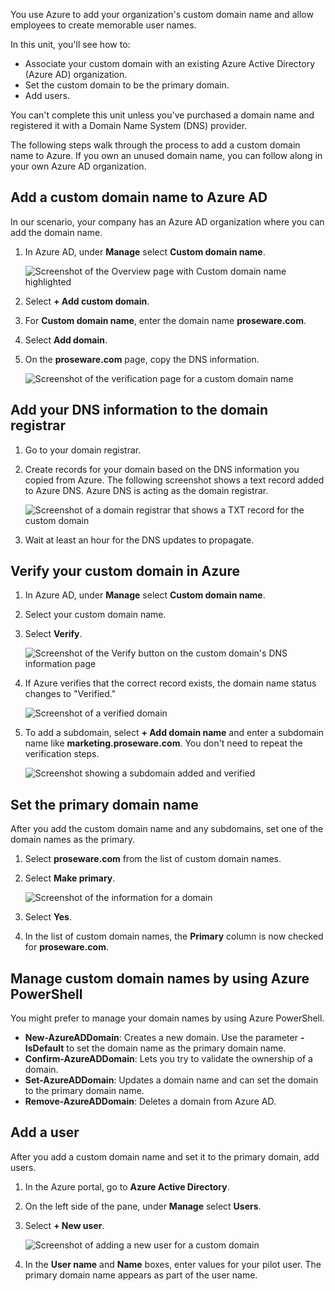 You use Azure to add your organization's custom domain name and allow employees to create memorable user names.

In this unit, you'll see how to:

- Associate your custom domain with an existing Azure Active Directory (Azure AD) organization.
- Set the custom domain to be the primary domain.
- Add users.

You can't complete this unit unless you've purchased a domain name and registered it with a Domain Name System (DNS) provider.

The following steps walk through the process to add a custom domain name to Azure. If you own an unused domain name, you can follow along in your own Azure AD organization.

## Add a custom domain name to Azure AD

In our scenario, your company has an Azure AD organization where you can add the domain name.

1. In Azure AD, under **Manage** select **Custom domain name**.

    ![Screenshot of the Overview page with Custom domain name highlighted](../media/3-overview-page.png)

1. Select **+ Add custom domain**.
1. For **Custom domain name**, enter the domain name **proseware.com**.
1. Select **Add domain**.
1. On the **proseware.com** page, copy the DNS information.

    ![Screenshot of the verification page for a custom domain name](../media/3-add-a-custom-domain-name.png)

## Add your DNS information to the domain registrar

1. Go to your domain registrar.
1. Create records for your domain based on the DNS information you copied from Azure. The following screenshot shows a text record added to Azure DNS. Azure DNS is acting as the domain registrar.

    ![Screenshot of a domain registrar that shows a TXT record for the custom domain](../media/3-dns-records.png)

1. Wait at least an hour for the DNS updates to propagate.

## Verify your custom domain in Azure

1. In Azure AD, under **Manage** select **Custom domain name**.
1. Select your custom domain name.
1. Select **Verify**.

    ![Screenshot of the Verify button on the custom domain's DNS information page](../media/3-verify-domain.png)

1. If Azure verifies that the correct record exists, the domain name status changes to "Verified."

    ![Screenshot of a verified domain](../media/3-verified-domain.png)

1. To add a subdomain, select **+ Add domain name** and enter a subdomain name like **marketing.proseware.com**. You don't need to repeat the verification steps.

    ![Screenshot showing a subdomain added and verified](../media/3-added-subdomain.png)

## Set the primary domain name

After you add the custom domain name and any subdomains, set one of the domain names as the primary.

1. Select **proseware.com** from the list of custom domain names.
1. Select **Make primary**.

    ![Screenshot of the information for a domain](../media/3-make-primary.png)

1. Select **Yes**.
1. In the list of custom domain names, the **Primary** column is now checked for **proseware.com**.

## Manage custom domain names by using Azure PowerShell

You might prefer to manage your domain names by using Azure PowerShell.

- **New-AzureADDomain**: Creates a new domain. Use the parameter **-IsDefault** to set the domain name as the primary domain name.
- **Confirm-AzureADDomain**: Lets you try to validate the ownership of a domain.
- **Set-AzureADDomain**: Updates a domain name and can set the domain to the primary domain name.
- **Remove-AzureADDomain**: Deletes a domain from Azure AD.

## Add a user

After you add a custom domain name and set it to the primary domain, add users.

1. In the Azure portal, go to **Azure Active Directory**.
1. On the left side of the pane, under **Manage** select **Users**.
1. Select **+ New user**.

   ![Screenshot of adding a new user for a custom domain](../media/3-add-users.png)

1. In the **User name** and **Name** boxes, enter values for your pilot user. The primary domain name appears as part of the user name.
